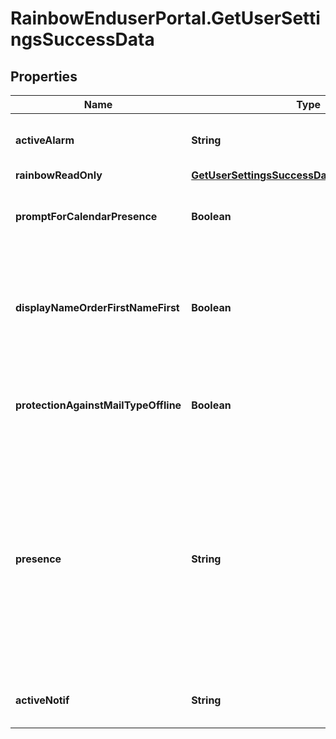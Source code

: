 # RainbowEnduserPortal.GetUserSettingsSuccessData

## Properties

Name | Type | Description | Notes
------------ | ------------- | ------------- | -------------
**activeAlarm** | **String** | Setting for active user alarm sound | 
**rainbowReadOnly** | [**GetUserSettingsSuccessDataRainbowReadOnly**](GetUserSettingsSuccessDataRainbowReadOnly.md) |  | 
**promptForCalendarPresence** | **Boolean** | Setting to bypass calendar presence popup | 
**displayNameOrderFirstNameFirst** | **Boolean** | Setting for user display name order   * true: firstname first * false: lastname first   | 
**protectionAgainstMailTypeOffline** | **Boolean** | Never receive unsolicited emails of type &#39;offLine&#39; | 
**presence** | **String** | Setting for manual user presence (used to go back to this presence when user logs in, instead of default (online))       Possible values: &#x60;online&#x60;, &#x60;away&#x60;, &#x60;invisible&#x60;, &#x60;dnd&#x60; | 
**activeNotif** | **String** | Setting for active user notification sound | 


